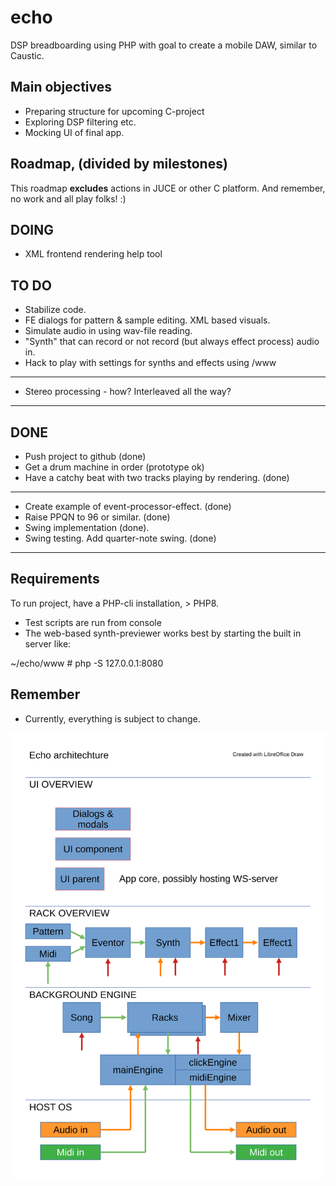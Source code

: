 # echo
DSP breadboarding using PHP with goal to create a mobile DAW, similar to Caustic.

## Main objectives
* Preparing structure for upcoming C-project
* Exploring DSP filtering etc.
* Mocking UI of final app.

## Roadmap, (divided by milestones)
This roadmap **excludes** actions in JUCE or other C platform.
And remember, no work and all play folks! :)

## DOING
* XML frontend rendering help tool


## TO DO
* Stabilize code.
* FE dialogs for pattern & sample editing. XML based visuals.
* Simulate audio in using wav-file reading.
* "Synth" that can record or not record (but always effect process) audio in.
* Hack to play with settings for synths and effects using /www
---
* Stereo processing - how? Interleaved all the way? 
---


## DONE
* Push project to github (done)
* Get a drum machine in order (prototype ok)
* Have a catchy beat with two tracks playing by rendering. (done)
---
* Create example of event-processor-effect. (done)
* Raise PPQN to 96 or similar. (done)
* Swing implementation (done).
* Swing testing. Add quarter-note swing. (done)
---


## Requirements
To run project, have a PHP-cli installation, > PHP8.

* Test scripts are run from console
* The web-based synth-previewer works best by starting the built in server like:

 ~/echo/www # php -S 127.0.0.1:8080

## Remember
* Currently, everything is subject to change.
 
![image info](./overview.svg)
